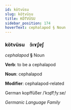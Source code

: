 ```yaml
---
id: kötvüsu
slug: kötvüsu
title: KÖTVÜSU
sidebar_position: 174
hoverText: cephalapod § Noun
---
```


### kötvüsu&emsp;<span kind="abugida">ɔ̆ıɤʄɐʃ</span>

*cephalapod* **§** Noun

**Verb**: to be a cephalapod

**Noun**: cephalapod

**Modifier**: cephalapod-related

German kopffüßer /ˈkɔp͡fˌfyːsɐ/

*Germanic Language Family*